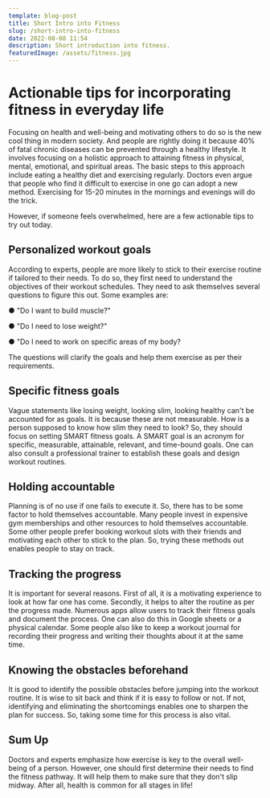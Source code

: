 ```yaml
---
template: blog-post
title: Short Intro into Fitness
slug: /short-intro-into-fitness
date: 2022-08-08 11:54
description: Short introduction into fitness.
featuredImage: /assets/fitness.jpg
---
```

# Actionable tips for incorporating fitness in everyday life 



Focusing on health and well-being and motivating others to do so is the new cool thing in modern society. And people are rightly doing it because 40% of fatal chronic diseases can be prevented through a healthy lifestyle. It involves focusing on a holistic approach to attaining fitness in physical, mental, emotional, and spiritual areas. The basic steps to this approach include eating a healthy diet and exercising regularly. Doctors even argue that people who find it difficult to exercise in one go can adopt a new method. Exercising for 15-20 minutes in the mornings and evenings will do the trick. 

However, if someone feels overwhelmed, here are a few actionable tips to try out today. 



## Personalized workout goals 

According to experts, people are more likely to stick to their exercise routine if tailored to their needs. To do so, they first need to understand the objectives of their workout schedules. They need to ask themselves several questions to figure this out. Some examples are:

● "Do I want to build muscle?"

● "Do I need to lose weight?"  

● "Do I need to work on specific areas of my body? 

The questions will clarify the goals and help them exercise as per their requirements. 

## Specific fitness goals 

Vague statements like losing weight, looking slim, looking healthy can't be accounted for as goals. It is because these are not measurable. How is a person supposed to know how slim they need to look? So, they should focus on setting SMART fitness goals. A SMART goal is an acronym for specific, measurable, attainable, relevant, and time-bound goals. One can also consult a professional trainer to establish these goals and design workout routines. 

## Holding accountable 

Planning is of no use if one fails to execute it. So, there has to be some factor to hold themselves accountable. Many people invest in expensive gym memberships and other resources to hold themselves accountable. Some other people prefer booking workout slots with their friends and motivating each other to stick to the plan. So, trying these methods out enables people to stay on track. 

## Tracking the progress 

It is important for several reasons. First of all, it is a motivating experience to look at how far one has come. Secondly, it helps to alter the routine as per the progress made. Numerous apps allow users to track their fitness goals and document the process. One can also do this in Google sheets or a physical calendar. Some people also like to keep a workout journal for recording their progress and writing their thoughts about it at the same time. 

## Knowing the obstacles beforehand 

It is good to identify the possible obstacles before jumping into the workout routine. It is wise to sit back and think if it is easy to follow or not. If not, identifying and eliminating the shortcomings enables one to sharpen the plan for success. So, taking some time for this process is also vital. 



## Sum Up

Doctors and experts emphasize how exercise is key to the overall well-being of a person. However, one should first determine their needs to find the fitness pathway. It will help them to make sure that they don't slip midway. After all, health is common for all stages in life!